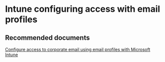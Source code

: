 <properties
	pageTitle="Company resource access - configuring email profiles"
	description="Company resource access - configuring email profiles"
	service="microsoft.intune"
	resource="intune"
	authors="mackie1604"
	displayOrder=""
	selfHelpType="generic"
	supportTopicIds="32435318"
	resourceTags=""
	productPesIds="15584"
	cloudEnvironments="public"
/>

# Intune configuring access with email profiles

## **Recommended documents**

[Configure access to corporate email using email profiles with Microsoft Intune](https://docs.microsoft.com/intune/deploy-use/configure-access-to-corporate-email-using-email-profiles-with-microsoft-intune)<br>


